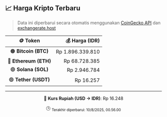 

<!-- HARGA_KRIPTO -->
## 📈 Harga Kripto Terbaru

> Data ini diperbarui secara otomatis menggunakan [CoinGecko API](https://www.coingecko.com/) dan [exchangerate.host](https://exchangerate.host/)

<div align="center">

| 🪙 Token | 💰 Harga (IDR) |
|:------:|---------------:|
| 🟠 **Bitcoin (BTC)**   | Rp 1.896.339.810 |
| 🔵 **Ethereum (ETH)**  | Rp 68.728.385 |
| 🟣 **Solana (SOL)**    | Rp 2.946.784 |
| 🟢 **Tether (USDT)**   | Rp 16.257 |

---

💱 **Kurs Rupiah (USD → IDR)**: Rp 16.248

🕒 <sub>Terakhir diperbarui: 10/8/2025, 00.56.00</sub>

</div>
<!-- /HARGA_KRIPTO -->